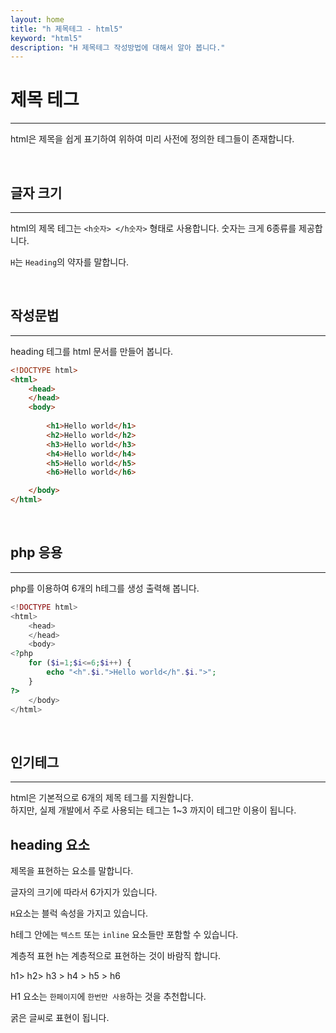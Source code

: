 ```yaml
---
layout: home
title: "h 제목테그 - html5"
keyword: "html5"
description: "H 제목테그 작성방법에 대해서 알아 봅니다."
---
```


# 제목 테그
---
html은 제목을 쉽게 표기하여 위하여 미리 사전에 정의한 테그들이 존재합니다.

<br>

## 글자 크기
---
html의 제목 테그는 `<h숫자> </h숫자>` 형태로 사용합니다. 숫자는 크게 6종류를 제공합니다.

`H`는 `Heading`의 약자를 말합니다.

<br>

## 작성문법
---
heading 테그를 html 문서를 만들어 봅니다.

```html
<!DOCTYPE html>
<html>
    <head> 
    </head>
    <body>
        
        <h1>Hello world</h1>
        <h2>Hello world</h2>
        <h3>Hello world</h3>
        <h4>Hello world</h4>
        <h5>Hello world</h5>
        <h6>Hello world</h6>

    </body>
</html>
```

<br>

## php 응용
---
php를 이용하여 6개의 h테그를 생성 출력해 봅니다.

```php
<!DOCTYPE html>
<html>
    <head> 
    </head>
    <body>
<?php 
    for ($i=1;$i<=6;$i++) {
        echo "<h".$i.">Hello world</h".$i.">";
    }
?>
    </body>
</html>
```

<br>

## 인기테그
---
html은 기본적으로 6개의 제목 테그를 지원합니다.  
하지만, 실제 개발에서 주로 사용되는 테그는 1~3 까지이 테그만 이용이 됩니다.


## heading 요소
제목을 표현하는 요소를 말합니다.

글자의 크기에 따라서 6가지가 있습니다.

`H`요소는 블럭 속성을 가지고 있습니다.

h테그 안에는 `텍스트` 또는 `inline` 요소들만 포함할 수 있습니다.


계층적 표현
h는 계층적으로 표현하는 것이 바람직 합니다.

h1> h2> h3 > h4 > h5 > h6

H1 요소는 `한페이지`에 `한번만 사용`하는 것을 추천합니다.

굵은 글씨로 표현이 됩니다.

